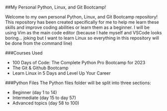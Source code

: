 ##My Personal Python, Linux, and Git Bootcamp!

Welcome to my own personal Python, Linux, and Git Bootcamp repository! This repository has been created specifically for me to help me learn these skills and improve coding abilities or learn them as a beginner. I will be using Vim as the main code editor (because I hate myself and VSCode looks boring... joking but I want to learn Linux so everything in this repository will be done from the command line)


###Courses Used
- 100 Days of Code: The Complete Python Pro Bootcamp for 2023
- The Git & Github Bootcamp
- Learn Linux in 5 Days and Level Up Your Career


###Python Files
The Python files folder will be split into three sections:

- Beginner (day 1 to 14)
- Intermediate (day 15 to day 57)
- Advanced topics (day 58 to 100)

